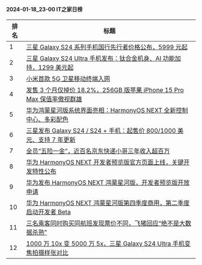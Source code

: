 #### 2024-01-18_23-00  IT之家日榜

| 排名 | 标题|
| --- | ---|
| 1 | [三星 Galaxy S24 系列手机国行先行者价格公布，5999 元起](https://www.ithome.com/0/745/847.htm) |
| 2 | [三星 Galaxy S24 Ultra 手机发布：钛合金机身、AI 功能加持，1299 美元起](https://www.ithome.com/0/745/835.htm) |
| 3 | [小米首款 5G 卫星移动终端入网](https://www.ithome.com/0/745/920.htm) |
| 4 | [发售 3 个月仅掉价 18.2%，256GB 版苹果 iPhone 15 Pro Max 保值率傲视群雄](https://www.ithome.com/0/745/857.htm) |
| 5 | [华为鸿蒙星河版系统界面亮相：HarmonyOS NEXT 全新控制中心、多彩配色](https://www.ithome.com/0/746/012.htm) |
| 6 | [三星发布 Galaxy S24 / S24 + 手机：起售价 800/1000 美元、支持 7 年更新](https://www.ithome.com/0/745/834.htm) |
| 7 | [全员“五险一金”，近百名京东快递小哥三年收入超百万](https://www.ithome.com/0/745/909.htm) |
| 8 | [华为 HarmonyOS NEXT 开发者预览版官方页面上线，关键开发特性公布](https://www.ithome.com/0/746/015.htm) |
| 9 | [华为发布 HarmonyOS NEXT 鸿蒙星河版，开发者预览版开放申请](https://www.ithome.com/0/745/981.htm) |
| 10 | [华为 HarmonyOS NEXT 鸿蒙星河版第四季度商用，第二季度启动开发者 Beta](https://www.ithome.com/0/745/993.htm) |
| 11 | [三名乘客同时购买同航班发现票价不同，飞猪回应“绝不是大数据杀熟”](https://www.ithome.com/0/745/964.htm) |
| 12 | [1000 万 10x 变 5000 万 5x，三星 Galaxy S24 Ultra 手机变焦拍摄样张对比](https://www.ithome.com/0/745/850.htm) |
